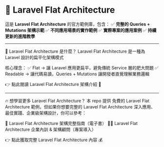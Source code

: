 # 🚀 Laravel Flat Architecture

這是 **Laravel Flat Architecture** 的官方範例庫，包含：
✅ **完整的 Queries + Mutations 架構示範**
✅ **不同應用場景的實作範例**
✅ **實際專案的應用案例**
✅ **持續更新的進階教學**

---

📖 Laravel Flat Architecture 是什麼？
Laravel Flat Architecture 是一種為 Laravel 設計的扁平化架構模式

核心理念：
✅ Flat → 讓 Laravel 應用更扁平，避免傳統 Service 層的肥大問題
✅ Readable → 讓代碼易讀，Queries + Mutations 讓開發者直覺理解業務邏輯

👉 點此閱讀 Laravel Flat Architecture 架構介紹 🚀

---

🔥 想學習更多 Laravel Flat Architecture？
本 repo 提供 免費的 Laravel Flat Architecture 範例，但如果你想要完整的 Laravel Flat Architecture 深入應用、最佳實踐、企業級架構設計，你可以參考：

📘 Laravel Flat Architecture 架構完整指南（電子書）
🧑‍💻 Laravel Flat Architecture 企業內訓 & 架構顧問（專案導入）

👉 點此獲取完整 Laravel Flat Architecture 內容 💰

